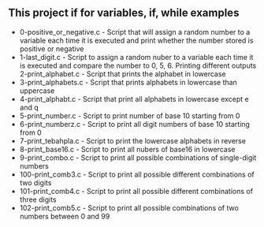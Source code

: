 ## This project if for variables, if, while examples
+ 0-positive_or_negative.c - Script that will assign a random number to a variable each time it is executed and print whether the number stored is positive or negative
+ 1-last_digit.c - Script to assign a random nuber to a variable each time it is executed and compare the number to 0, 5, 6. Printing different outputs
 2-print_alphabet.c - Script that prints the alphabet in lowercase
+ 3-print_alphabets.c - Script that prints alphabets in lowercase than uppercase
+ 4-print_alphabt.c - Script that print all alphabets in lowercase except e and q
+ 5-print_number.c - Script to print number of base 10 starting from 0
+ 6-print_numberz.c - Script to print all digit numbers of base 10 starting from 0
+ 7-print_tebahpla.c - Script to print the lowercase alphabets in reverse
+ 8-print_base16.c - Script to print all nubers of base16 in lowercase
+ 9-print_combo.c - Script to print all possible combinations of single-digit numbers
+ 100-print_comb3.c - Script to print all possible different combinations of two digits
+ 101-print_comb4.c - Script to print all possible different combinations of three digits
+ 102-print_comb5.c - Script to print all possible combinations of two numbers between 0 and 99
